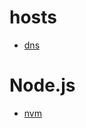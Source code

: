 # hosts

- [dns](https://dnschecker.org/)

# Node.js

- [nvm](https://github.com/nvm-sh/nvm?tab=readme-ov-file#installing-and-updating)
